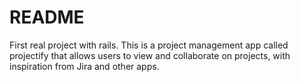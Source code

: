 # README

First real project with rails. This is a project management app called projectify that allows users to view and collaborate on projects, with inspiration from Jira and other apps.

